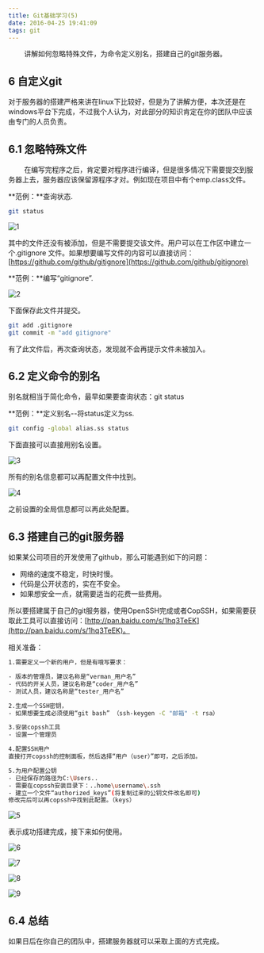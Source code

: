 ```yaml
---
title: Git基础学习(5)
date: 2016-04-25 19:41:09
tags: git
---
```

&emsp;&emsp; 讲解如何忽略特殊文件，为命令定义别名，搭建自己的git服务器。
<!-- more -->
## 6 自定义git
对于服务器的搭建严格来讲在linux下比较好，但是为了讲解方便，本次还是在windows平台下完成，不过我个人认为，对此部分的知识肯定在你的团队中应该由专门的人员负责。

## 6.1 忽略特殊文件
&emsp;&emsp; 在编写完程序之后，肯定要对程序进行编译，但是很多情况下需要提交到服务器上去，服务器应该保留源程序才对。例如现在项目中有个emp.class文件。

**范例：**查询状态.

```bash
git status
```

![1](/images/git_6.1.png)

其中的文件还没有被添加，但是不需要提交该文件。用户可以在工作区中建立一个.gitignore 文件。如果想要编写文件的内容可以直接访问：[https://github.com/github/gitignore](https://github.com/github/gitignore)

**范例：**编写“gitignore”.

![2](/images/git_6.2.jpg)

下面保存此文件并提交。

```bash
git add .gitignore
git commit -m "add gitignore"
```

有了此文件后，再次查询状态，发现就不会再提示文件未被加入。

## 6.2 定义命令的别名
别名就相当于简化命令，最早如果要查询状态：git status

**范例：**定义别名--将status定义为ss.

```bash
git config -global alias.ss status 
```

下面直接可以直接用别名设置。

![3](/images/git_6.3.jpg)

所有的别名信息都可以再配置文件中找到。

![4](/images/git_6.4.png)

之前设置的全局信息都可以再此处配置。

## 6.3 搭建自己的git服务器
如果某公司项目的开发使用了github，那么可能遇到如下的问题：

- 网络的速度不稳定，时快时慢。
- 代码是公开状态的，实在不安全。
- 如果想安全一点，就需要适当的花费一些费用。

所以要搭建属于自己的git服务器，使用OpenSSH完成或者CopSSH，如果需要获取此工具可以直接访问：[http://pan.baidu.com/s/1hq3TeEK](http://pan.baidu.com/s/1hq3TeEK)。

相关准备：

```bash
1.需要定义一个新的用户，但是有哦写要求：

- 版本的管理员，建议名称是“verman_用户名”
- 代码的开关人员，建议名称是“coder_用户名”
- 测试人员，建议名称是“tester_用户名”

2.生成一个SSH密钥，
- 如果想要生成必须使用“git bash” （ssh-keygen -C "邮箱" -t rsa）

3.安装copssh工具
- 设置一个管理员

4.配置SSH用户
直接打开copssh的控制面板，然后选择“用户（user）”即可，之后添加。

5.为用户配置公钥
- 已经保存的路径为C:\Users..
- 需要在copssh安装目录下：..home\username\.ssh
- 建立一个文件“authorized_keys”(将复制过来的公钥文件改名即可)
修改完后可以再copssh中找到此配置。（keys）

```
![5](/images/git_6.5.png)

表示成功搭建完成，接下来如何使用。

![6](/images/git_6.6.png)

![7](/images/git_6.7.png)

![8](/images/git_6.8.png)

![9](/images/git_6.9.png)

## 6.4 总结
如果日后在你自己的团队中，搭建服务器就可以采取上面的方式完成。